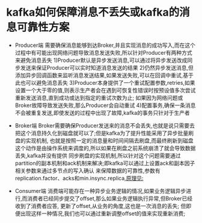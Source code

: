# kafka如何保障消息不丢失或kafka的消息可靠性方案 
  - Producer端
    需要确保消息能够到达Broker,并且实现消息的成功写入,而在这个过程中有可能出现网络问题导致消息发送失败,所以针对Producer有两种方式来避免消息丢失
    1)Producer默认是异步发送消息,可以通过将异步发送改成同步发送来保证Producer可以实时知道消息发送的结果
    2)仍然异步发送消息,但添加异步回调函数来监听消息发送结果,如果发送失败,可以在回调中重试,基于此也可以避免消息丢失
    3)Producer本身提供了一个重试配置参数,retries,如果设置一个大于零的值,则表示生产者会在遇到可恢复性错误时按预设值多次尝试重新发送消息,直到成功或达到指定的重试次数为止;
  如果因为网络问题或Broker故障导致发送失败,那么Producer会自动重试
    4)配置事务,确保一条消息不会被重复发送,即使发送的过程中出现了故障,kafka的事务只针对于生产者

  - Broker端
    Broker需要确保Producer发送来的消息不会丢失,也就是说只需要去把这个消息持久化到磁盘就可以了;但是kafka为了提升性能采用了异步批量刷盘的实现机制,
  也就是按照一定的消息量和时间间隔去刷盘,而最终刷新到磁盘这个动作是由操作系统来调度的,所以如果在刷盘之前系统崩溃了就会导致数据丢失,kafka并没有提供
  同步刷盘的实现机制,所以针对这个问题需要通过partition的副本机制和ack机制来解决;即kafka可以通过上设置ack和副本因子相关参数来通过多节点的写入确认
  来保障数据的可靠性,参数有replication.factor、acks和min.insync.replica,[原理见:](8.kafka遵循着cap原则吗.md)

  - Consumer端
    消费端可能存在一种异步业务逻辑的情况,如果业务逻辑异步进行,而消费者已经同步提交了offset,那么如果业务逻辑执行异常,但Broker已经收到了消费者应答,
  更新了offset,从业务的角度,这也是一次消息的丢失;
    但即便出现这样一种情况,我们也可以通过重新调整offset的值来实现重新消费;